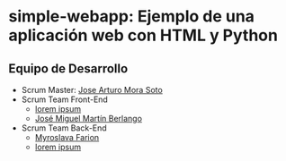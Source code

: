 # simple-webapp: Ejemplo de una aplicación web con HTML y Python

## Equipo de Desarrollo

* Scrum Master: [Jose Arturo Mora Soto](https://github.com/jarturomora)
* Scrum Team Front-End
  * [lorem ipsum](#)
  * [José Miguel Martín Berlango](#)
* Scrum Team Back-End
  * [Myroslava Farion](https://github.com/MyroslavaF)
  * [lorem ipsum](#)


